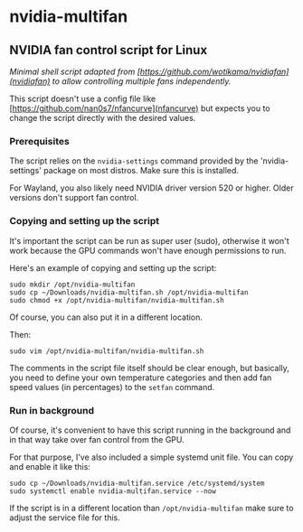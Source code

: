 # nvidia-multifan

## NVIDIA fan control script for Linux

*Minimal shell script adapted from [https://github.com/wotikama/nvidiafan](nvidiafan) to allow controlling multiple fans independently.*

This script doesn't use a config file like [https://github.com/nan0s7/nfancurve](nfancurve) but expects you to change the script directly with the desired values.

### Prerequisites

The script relies on the `nvidia-settings` command provided by the 'nvidia-settings' package on most distros. Make sure this is installed.

For Wayland, you also likely need NVIDIA driver version 520 or higher. Older versions don't support fan control.

### Copying and setting up the script

It's important the script can be run as super user (sudo), otherwise it won't work because the GPU commands won't have enough permissions to run.

Here's an example of copying and setting up the script:

```
sudo mkdir /opt/nvidia-multifan
sudo cp ~/Downloads/nvidia-multifan.sh /opt/nvidia-multifan
sudo chmod +x /opt/nvidia-multifan/nvidia-multifan.sh
```

Of course, you can also put it in a different location.

Then:

```
sudo vim /opt/nvidia-multifan/nvidia-multifan.sh
```

The comments in the script file itself should be clear enough, but basically, you need to define your own temperature categories and then add fan speed values (in percentages) to the `setfan` command.

### Run in background

Of course, it's convenient to have this script running in the background and in that way take over fan control from the GPU.

For that purpose, I've also included a simple systemd unit file. You can copy and enable it like this:

```
sudo cp ~/Downloads/nvidia-multifan.service /etc/systemd/system
sudo systemctl enable nvidia-multifan.service --now
```

If the script is in a different location than `/opt/nvidia-multifan` make sure to adjust the service file for this.
